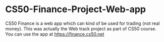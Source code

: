 # CS50-Finance-Project-Web-app
CS50 Finance is a web app which can kind of be used for trading (not real money). This was actually the Web track project as part of CS50 course. You can use the app at https://finance.cs50.net
